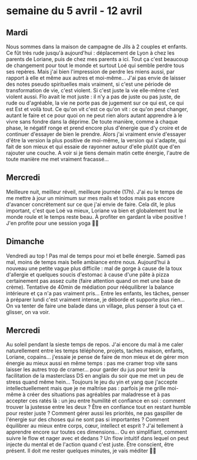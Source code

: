 # semaine du 5 avril - 12 avril
## Mardi
Nous sommes dans la maison de campagne de Jils à 2 couples et enfants. 
Ce fût très rude jusqu'à aujourd'hui : déplacement de Lyon à chez les parents de Loriane, puis de chez mes parents a ici. Tout ça c'est beaucoup de changement pour tout le monde et surtout Loé qui semble perdre tous ses repères. Mais j'ai bien l'impression de perdre les miens aussi, par rapport à elle et même aux autres et moi-même...
J'ai pas envie de laisser des notes pseudo spirituelles mais vraiment, si c'est une période de transformation de vie, c'est violent. Si c'est juste la vie elle-même c'est violent aussi. 
Flo avait le mot juste : il n'y a pas de juste ou pas juste, de rude ou d'agréable, la vie ne porte pas de jugement sur ce qui est, ce qui est Est et voilà tout. Ce qu'on vit c'est ce qu'on vit : ce qu'on peut changer, autant le faire et ce pour quoi on ne peut rien alors autant apprendre à le vivre sans fondre dans la déprime. De toute manière, comme à chaque phase, le négatif ronge et prend encore plus d'énergie que d'y croire et de continuer d'essayer de bien le prendre. 
Alors j'ai vraiment envie d'essayer d'être la version la plus positive de moi-même, la version qui s'adapte, qui fait de son mieux et qui essaie de rayonner autour d'elle plutôt que d'en rajouter une couche. 
A voir si je tiens demain matin cette énergie, l'autre de toute manière me met vraiment fracassé... 

## Mercredi
Meilleure nuit, meilleur réveil, meilleure journée (17h).
J'ai eu le temps de me mettre à jour un minimum sur mes mails et todos mais pas encore d'avancer concrètement sur ce que j'ai envie de faire.
Cela dit, le plus important, c'est que Loé va mieux, Loriane va bien et globalement tout le monde roule et le temps reste beau. 
À profiter en gardant la vibe positive ! J'en profite pour une session yoga 🧘‍♀️ 

## Dimanche 
Vendredi au top ! Pas mal de temps pour moi et belle énergie.
Samedi pas mal, moins de temps mais belle ambiance entre nous.
Aujourd'hui à nouveau une petite vague plus difficile : mal de gorge à cause de la toux d'allergie et quelques soucis d'estomac à cause d'une pâte à pizza certainement pas assez cuite (faire attention quand on met une base de crème).
Tentative de 40min de médiation pour rééquilibrer la balance intérieure et ça n'a pas vraiment pris...
Entre les enfants, les tâches, penser à préparer lundi c'est vraiment intense, je déborde et supporte plus rien...
On va tenter de faire une balade dans un village, plus penser à tout ça et glisser, on va voir.

## Mercredi
Au soleil pendant la sieste temps de repos. J'ai encore du mal à me caler naturellement entre les temps téléphone, projets, taches maison, enfants, Loriane, copains... j'essaie je pense de faire de mon mieux et de gérer mon énergie au mieux aussi en même temps : pas me cramer trop vite sans laisser les autres trop de cramer... pour garder du jus pour tenir la facilitation de la masterclass DS en anglais du soir que me met un peu de stress quand même hein...
Toujours le jeu du yin et yang que j'accepte intellectuellement mais que je ne maîtrise pas : parfois je me grille moi-même à créer des situations pas agréables par maladresse et à pas accepter ces ratés là : un jeu entre humilité et confiance en soi : comment trouver la justesse entre les deux ? Être en confiance tout en restant humble pour rester juste ?
Comment gérer aussi les priorités, ne pas gaspiller de l'énergie sur des choses qui ne sont pas si importantes ? Comment équilibrer au mieux entre corps, cœur, intellect et esprit ? J'ai tellement à apprendre encore sur toutes ces dimensions...
Ou en simplifiant, comment suivre le flow et nager avec et dedans ? Un flow intuitif dans lequel on peut injecte du mental et de l'action quand c'est juste. Être conscient, être présent.
Il doit me rester quelques minutes, je vais méditer 🧘‍♀️ 

